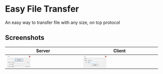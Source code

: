 # Easy File Transfer
An easy way to transfer file with any size, on tcp protocol

## Screenshots

| Server  | Client |
| ------------- | ------------- |
| <img align = "center" src="Screenshots/Server.png" width=32%>  | <img align = "center" src="Screenshots/Client.png" width=32%>  |


